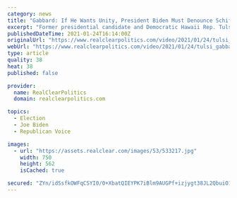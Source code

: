 ```yaml
---
category: news
title: "Gabbard: If He Wants Unity, President Biden Must Denounce Schiff's \"Domestic Terror\" Bill And Brennan's \"Insurgency\" Comment"
excerpt: "Former presidential candidate and Democratic Hawaii Rep. Tulsi Gabbard joined FNC's Brian Kilmeade on Friday evening to express her concerns about a new bill proposed by Rep. Adam Schiff seeking to expand the definition of domestic terrorism and to call on President Biden to denounce former CIA director John Brennan's comments about having to fight a pro-Trump 'insurgency."
publishedDateTime: 2021-01-24T16:14:00Z
originalUrl: "https://www.realclearpolitics.com/video/2021/01/24/tulsi_gabbard_if_he_wants_unity_president_biden_must_denounce_schiffs_domestic_terror_bill_and_brennans_comments_about_insurgency.html#!"
webUrl: "https://www.realclearpolitics.com/video/2021/01/24/tulsi_gabbard_if_he_wants_unity_president_biden_must_denounce_schiffs_domestic_terror_bill_and_brennans_comments_about_insurgency.html#!"
type: article
quality: 38
heat: 38
published: false

provider:
  name: RealClearPolitics
  domain: realclearpolitics.com

topics:
  - Election
  - Joe Biden
  - Republican Voice

images:
  - url: "https://assets.realclear.com/images/53/533217.jpg"
    width: 750
    height: 562
    isCached: true

secured: "ZYn/idSsfkOWFqCSYI0/0+XbatQIEYPK7iBlm9AUGPf+izjygt38JL2QbuiO1rUtzTg22fwU7WIAfZ+bgiHa5SJOB4rJhOxPd2mxNti5hF2NddHmz1HryAm4sFhZAtqAVr2E5Wykjn/3mKPIGHtEQe+E1TiWSdbRyypHpm1D97nYlQ10IZa8h4wt/Sp412882nifa3nlJJFMbk3Xh5QSczFvyw8AvM5qzubXU5jiyJOmf4C/GLOwE92TrmEbbAGs39a8z6mGUQxSjNrZ01UXH3dViP6W7VrpD+g0p4ZlDdENN2aBLtx9+K6gq3mqQl7nnmwaBfIpr+o+UR15Ka3Y9gCbHSFInQzwI+R3Gd+eFc0=;U4eF9DcmJkYeelh3kglGxA=="
---
```


